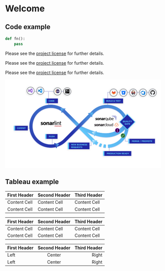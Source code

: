 # Welcome

## Code example

```python
def fn():
    pass
```

Please see the [project license](license.md) for further details.

Please see the [project license](../about/license.md) for further details.

Please see the [project license](about.md#license) for further details.



![Screenshot](img/sonar-workflow.jpg)


## Tableau example

First Header | Second Header | Third Header
------------ | ------------- | ------------
Content Cell | Content Cell  | Content Cell
Content Cell | Content Cell  | Content Cell


| First Header | Second Header | Third Header |
| ------------ | ------------- | ------------ |
| Content Cell | Content Cell  | Content Cell |
| Content Cell | Content Cell  | Content Cell |


First Header | Second Header | Third Header
:----------- |:-------------:| -----------:
Left         | Center        | Right
Left         | Center        | Right

